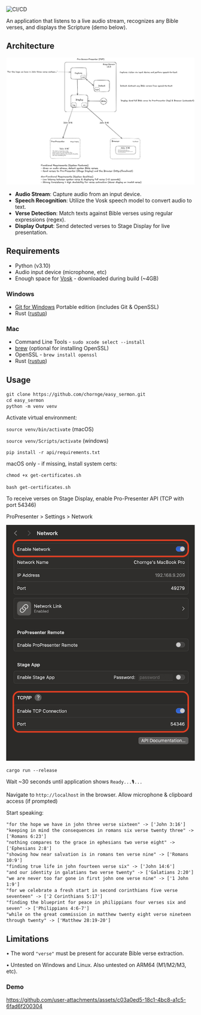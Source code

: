 ![CI/CD](https://github.com/chornge/easy_sermon/actions/workflows/build.yml/badge.svg?branch=main)

An application that listens to a live audio stream, recognizes any Bible verses, and displays the Scripture (demo below).

## Architecture

![Design Doc](design_doc.excalidraw.png)

- **Audio Stream**: Capture audio from an input device.
- **Speech Recognition**: Utilize the Vosk speech model to convert audio to text.
- **Verse Detection**: Match texts against Bible verses using regular expressions (regex).
- **Display Output**: Send detected verses to Stage Display for live presentation.

## Requirements

- Python (v3.10)
- Audio input device (microphone, etc)
- Enough space for [Vosk](https://alphacephei.com/vosk/models) - downloaded during build (~4GB)

### Windows

- [Git for Windows](https://git-scm.com/downloads/win) Portable edition (includes Git & OpenSSL)
- Rust ([rustup](https://rustup.rs/))

### Mac

- Command Line Tools - `sudo xcode select --install`
- [brew](https://brew.sh) (optional for installing OpenSSL)
- OpenSSL - `brew install openssl`
- Rust ([rustup](https://rustup.rs/))

## Usage

```
git clone https://github.com/chornge/easy_sermon.git
cd easy_sermon
python -m venv venv
```

Activate virtual environment:

`source venv/bin/activate` (macOS)

`source venv/Scripts/activate` (windows)

```
pip install -r api/requirements.txt
```

macOS only - if missing, install system certs:

```
chmod +x get-certificates.sh

bash get-certificates.sh
```

To receive verses on Stage Display, enable Pro-Presenter API (TCP with port 54346)

ProPresenter > Settings > Network

![TCP Connection](propresenter_tcp.png)

```
cargo run --release
```

Wait ~30 seconds until application shows `Ready...🎙️...`

Navigate to `http://localhost` in the browser. Allow microphone & clipboard access (if prompted)

Start speaking:

```
"for the hope we have in john three verse sixteen" -> ['John 3:16']
"keeping in mind the consequences in romans six verse twenty three" -> ['Romans 6:23']
"nothing compares to the grace in ephesians two verse eight" -> ['Ephesians 2:8']
"showing how near salvation is in romans ten verse nine" -> ['Romans 10:9']
"finding true life in john fourteen verse six" -> ['John 14:6']
"and our identity in galatians two verse twenty" -> ['Galatians 2:20']
"we are never too far gone in first john one verse nine" -> ['1 John 1:9']
"for we celebrate a fresh start in second corinthians five verse seventeen" -> ['2 Corinthians 5:17']
"finding the blueprint for peace in philippians four verses six and seven" -> ['Philippians 4:6-7']
"while on the great commission in matthew twenty eight verse nineteen through twenty" -> ['Matthew 28:19-20']
```

## Limitations

• The word `"verse"` must be present for accurate Bible verse extraction.

• Untested on Windows and Linux. Also untested on ARM64 (M1/M2/M3, etc).

### Demo

https://github.com/user-attachments/assets/c03a0ed5-18c1-4bc8-a1c5-6fad6f200304

